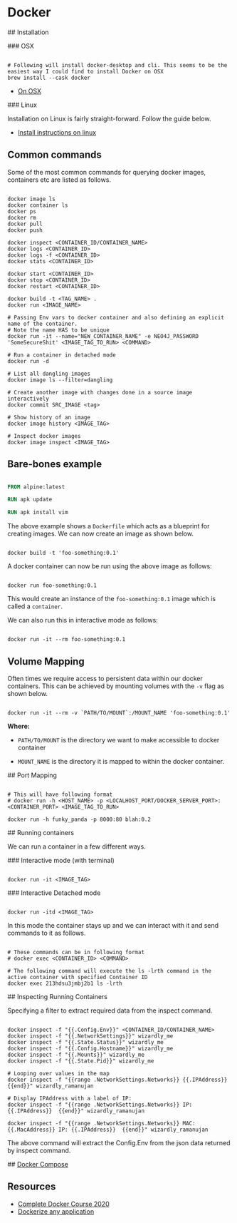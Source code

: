 # Docker

## Installation

### OSX

```shell

# Following will install docker-desktop and cli. This seems to be the easiest way I could find to install Docker on OSX
brew install --cask docker
```

* [On OSX](https://www.cprime.com/resources/blog/docker-on-mac-with-homebrew-a-step-by-step-tutorial/)

### Linux

Installation on Linux is fairly straight-forward. Follow the guide below.

* [Install instructions on linux](https://docs.docker.com/engine/install/ubuntu/)

## Common commands

Some of the most common commands for querying docker images, containers etc are listed as follows.

```shell

docker image ls
docker container ls
docker ps
docker rm
docker pull
docker push

docker inspect <CONTAINER_ID/CONTAINER_NAME>
docker logs <CONTAINER_ID>
docker logs -f <CONTAINER_ID>
docker stats <CONTAINER_ID>

docker start <CONTAINER_ID>
docker stop <CONTAINER_ID>
docker restart <CONTAINER_ID>

docker build -t <TAG_NAME> .
docker run <IMAGE_NAME>

# Passing Env vars to docker container and also defining an explicit name of the container.
# Note the name HAS to be unique
docker run -it --name="NEW_CONTAINER_NAME" -e NEO4J_PASSWORD 'SomeSecureShit' <IMAGE_TAG_TO_RUN> <COMMAND>

# Run a container in detached mode
docker run -d

# List all dangling images
docker image ls --filter=dangling

# Create another image with changes done in a source image interactively
docker commit SRC_IMAGE <tag>

# Show history of an image
docker image history <IMAGE_TAG>

# Inspect docker images
docker image inspect <IMAGE_TAG>
```

## Bare-bones example

```dockerfile

FROM alpine:latest

RUN apk update

RUN apk install vim

```

The above example shows a `Dockerfile` which acts as a blueprint for creating images. We can now create an image as shown below.

```shell

docker build -t 'foo-something:0.1'
```

A docker container can now be run using the above image as follows:

```shell

docker run foo-something:0.1
```

This would create an instance of the `foo-something:0.1` image which is called a `container`.

We can also run this in interactive mode as follows:

```shell

docker run -it --rm foo-something:0.1
```

## Volume Mapping

Often times we require access to persistent data within our docker containers. This can be achieved by mounting volumes with the `-v` flag as shown below.

```shell

docker run -it --rm -v `PATH/TO/MOUNT`:/MOUNT_NAME 'foo-something:0.1'
```

**Where:**

* `PATH/TO/MOUNT` is the directory we want to make accessible to docker container

* `MOUNT_NAME` is the directory it is mapped to within the docker container.


## Port Mapping

```shell

# This will have following format
# docker run -h <HOST_NAME> -p <LOCALHOST_PORT/DOCKER_SERVER_PORT>:<CONTAINER_PORT> <IMAGE_TAG_TO_RUN>

docker run -h funky_panda -p 8000:80 blah:0.2
```


## Running containers

We can run a container in a few different ways.

### Interactive mode (with terminal)

```shell

docker run -it <IMAGE_TAG>
```

### Interactive Detached mode

```shell

docker run -itd <IMAGE_TAG>
```

In this mode the container stays up and we can interact with it and send commands to it as follows.

```shell

# These commands can be in following format
# docker exec <CONTAINER_ID> <COMMAND>

# The following command will execute the ls -lrth command in the active container with specified Container ID
docker exec 213hdsu3jmbj2b1 ls -lrth
```


## Inspecting Running Containers


Specifying a filter to extract required data from the inspect command.

```shell

docker inspect -f "{{.Config.Env}}" <CONTAINER_ID/CONTAINER_NAME>
docker inspect -f "{{.NetworkSettings}}" wizardly_me
docker inspect -f "{{.State.Status}}" wizardly_me
docker inspect -f "{{.Config.Hostname}}" wizardly_me
docker inspect -f "{{.Mounts}}" wizardly_me
docker inspect -f "{{.State.Pid}}" wizardly_me

# Looping over values in the map
docker inspect -f "{{range .NetworkSettings.Networks}} {{.IPAddress}}  {{end}}" wizardly_ramanujan

# Display IPAddress with a label of IP:
docker inspect -f "{{range .NetworkSettings.Networks}} IP: {{.IPAddress}}  {{end}}" wizardly_ramanujan

docker inspect -f "{{range .NetworkSettings.Networks}} MAC: {{.MacAddress}} IP: {{.IPAddress}}  {{end}}" wizardly_ramanujan
```

The above command will extract the Config.Env from the json data returned by inspect command.

## [Docker Compose](dockercompose.md)

## Resources

* [Complete Docker Course 2020](https://www.youtube.com/watch?v=O-z_vUr53iU&list=PLnFWJCugpwfzyZ7NbYVyajGIVjEsZK5JT)
* [Dockerize any application](https://hackernoon.com/how-to-dockerize-any-application-b60ad00e76da)
